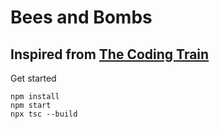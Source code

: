# Bees and Bombs
## Inspired from [The Coding Train](https://youtu.be/H81Tdrmz2LA)
Get started

    npm install
    npm start
    npx tsc --build